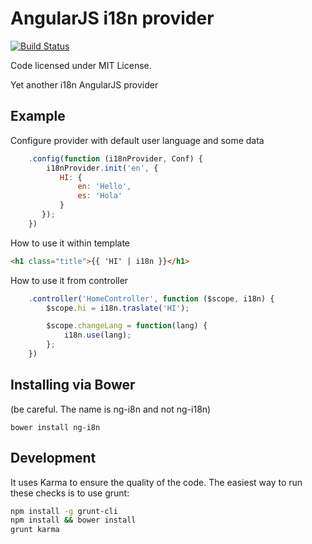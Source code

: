 AngularJS i18n provider
=================
[![Build Status](https://travis-ci.org/gonzalo123/ngI8n.svg?branch=master)](https://travis-ci.org/gonzalo123/ngI8n)

Code licensed under MIT License.

Yet another i18n AngularJS provider

## Example

Configure provider with default user language and some data
```js
    .config(function (i18nProvider, Conf) {
        i18nProvider.init('en', {
           HI: {
               en: 'Hello',
               es: 'Hola'
           }
       });
    })
```

How to use it within template
```html
<h1 class="title">{{ 'HI' | i18n }}</h1>
```

How to use it from controller
```js
    .controller('HomeController', function ($scope, i18n) {
        $scope.hi = i18n.traslate('HI');

        $scope.changeLang = function(lang) {
            i18n.use(lang);
        };
    })
```

## Installing via Bower 
(be careful. The name is ng-i8n and not ng-i18n)
```
bower install ng-i8n
```

## Development
It uses Karma to ensure the quality of the code. The easiest way to run these checks is to use grunt:

```sh
npm install -g grunt-cli
npm install && bower install
grunt karma
```
